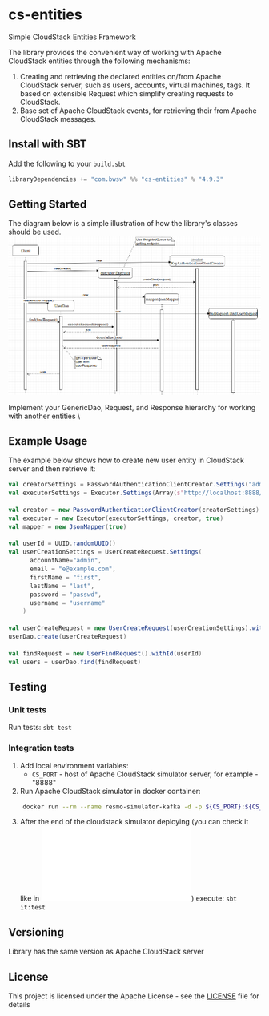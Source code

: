 # cs-entities
Simple CloudStack Entities Framework

The library provides the convenient way of working with Apache CloudStack entities through the following mechanisms:
1. Creating and retrieving the declared entities on/from Apache CloudStack server, such as users, accounts, virtual machines, tags.
It based on extensible Request which simplify creating requests to CloudStack.
2. Base set of Apache CloudStack events, for retrieving their from Apache CloudStack messages.

## Install with SBT

Add the following to your `build.sbt`
```scala
libraryDependencies += "com.bwsw" %% "cs-entities" % "4.9.3"
```
## Getting Started      

The diagram below is a simple illustration of how the library's classes should be used. \
![Sequence](docs/diagrams/cs_entities_user_sequence.png)

Implement your GenericDao, Request, and Response hierarchy for working with another entities \

## Example Usage

The example below shows how to create new user entity in CloudStack server and then retrieve it:
```scala
val creatorSettings = PasswordAuthenticationClientCreator.Settings("admin","password","/")
val executorSettings = Executor.Settings(Array(s"http://localhost:8888/client/api"), retryDelay = 1000)

val creator = new PasswordAuthenticationClientCreator(creatorSettings)
val executor = new Executor(executorSettings, creator, true)
val mapper = new JsonMapper(true)

val userId = UUID.randomUUID()
val userCreationSettings = UserCreateRequest.Settings(
      accountName="admin",
      email = "e@example.com",
      firstName = "first",
      lastName = "last",
      password = "passwd",
      username = "username"
    )

val userCreateRequest = new UserCreateRequest(userCreationSettings).withId(userId)
userDao.create(userCreateRequest)

val findRequest = new UserFindRequest().withId(userId)
val users = userDao.find(findRequest)
```
## Testing

### Unit tests

Run tests: `sbt test`

### Integration tests

1. Add local environment variables:
    * `CS_PORT` - host of Apache CloudStack simulator server, for example - "8888"
2. Run Apache CloudStack simulator in docker container:
```bash
    docker run --rm --name resmo-simulator-kafka -d -p ${CS_PORT}:${CS_PORT} resmo/cloudstack-sim
```

3. After the end of the cloudstack simulator deploying (you can check it like in ![here](jenkins/run_cs_simulator.sh)) execute: `sbt it:test`

## Versioning

Library has the same version as Apache CloudStack server

## License

This project is licensed under the Apache License - see the [LICENSE](LICENSE) file for details
  